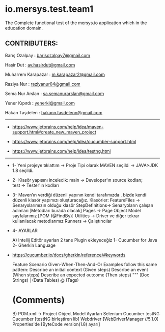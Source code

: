 # io.mersys.test.team1
The Complete functional test of the mersys.io application which in the education domain.

## CONTRIBUTERS: 
Barış Özalpay : barisozalpay7@gmail.com

Haşir Dut : av.hasirdut@gmail.com

Muharrem Karapazar : m.karapazar2@gmail.com

Raziya Nur : raziyanur04@gmail.com

Sema Nur Arslan : sa.semanurarslan@gmail.com

Yener Kıpırdı : yenerki@gmail.com

Hakan Taşdelen : hakann.tasdelenn@gmail.com

---

+ https://www.jetbrains.com/help/idea/maven-support.html#create_new_maven_project

+ https://www.jetbrains.com/help/idea/cucumber-support.html

+ https://www.jetbrains.com/help/idea/testng.html

---

* 1- Yeni projeye tıklattım -> Proje Tipi olarak MAVEN seçildi -> JAVA>JDK 1.8 seçildi.

* 2- Klasör yapısını inceledik: 
	main -> Developer'ın source kodları;  
	test -> Tester'ın kodları

* 3- Maven'ın verdiği düzenli yapının kendi tarafımızda , bizde kendi düzenli klasör yapımızı oluşturacağız. 
	Klasörler:
	FeatureFiles -> Senaryolarımızın olduğu klasör 
	StepDefinitions-> Senaryoların çalışan adımları [Metodları burada olacak] 
	Pages -> Page Object Model sayfalarımız [POM (@FindBy)] 
	Utilities -> Driver ve diğer tekrar kullanılacak metodlarımız 
	Runners -> Çalıştırıcılar


* 4- AYARLAR 

	A) Intellij Editör ayarları 2 tane Plugin ekleyeceğiz 
	1- Cucumber for Java 
	2- Gherkin Language

+ https://cucumber.io/docs/gherkin/reference/#keywords

	Feature Scenario Given-When-Then-And-Or
	Examples follow this same pattern:
	Describe an initial context (Given steps)
	Describe an event (When steps)
	Describe an expected outcome (Then steps)
	""" (Doc Strings)
	| (Data Tables)
	@ (Tags)
	# (Comments)
	
	
	B) POM.xml -> Project Object Model Ayarları
	Selenium
	Cucumber
	testNG
	Cucumber		[testNG birleştiren lib]
	Webdriver		[WebDriverManager  //5.1.0]
	Properties'de	[ByteCode version(1.8) ayarı]
